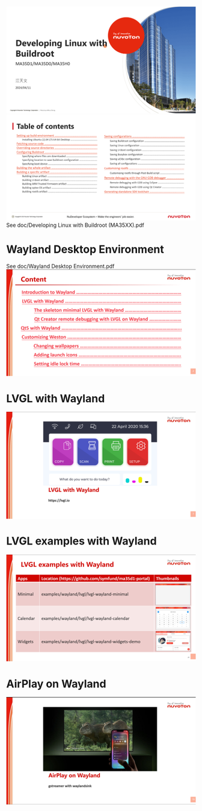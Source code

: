 ![Developing Linux with Buildroot (MA35XX)](/pics/developing-linux-with-buildroot-ma35xx.png)
![Table of contents](/pics/table-of-contents.png)
See doc/Developing Linux with Buildroot (MA35XX).pdf

# Wayland Desktop Environment
See doc/Wayland Desktop Environment.pdf
![Content of Wayland Desktop Environment](/pics/wayland-desktop-environment-content.png)

# LVGL with Wayland
![LVGL with Wayland](/pics/lvgl-with-wayland.png)

# LVGL examples with Wayland
![LVGL with Wayland](/pics/lvgl-examples-with-wayland.png)

# AirPlay on Wayland
![AirPlay on Wayland](/pics/AirPlay-on-Wayland.png)
